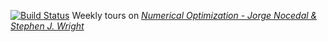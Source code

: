 [![Build Status](https://travis-ci.com/tniranjan/numopt.svg)](https://travis-ci.com/tniranjan/numopt)
Weekly tours on _[Numerical Optimization  - Jorge Nocedal & Stephen J. Wright](http://www.apmath.spbu.ru/cnsa/pdf/monograf/Numerical_Optimization2006.pdf)_

